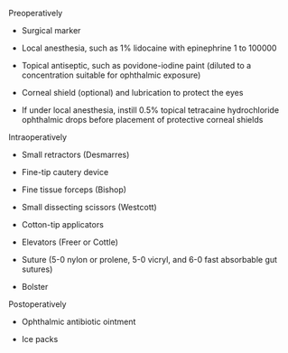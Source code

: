 Preoperatively

- Surgical marker

- Local anesthesia, such as 1% lidocaine with epinephrine 1 to 100000

- Topical antiseptic, such as povidone-iodine paint (diluted to a concentration suitable for ophthalmic exposure)

- Corneal shield (optional) and lubrication to protect the eyes

- If under local anesthesia, instill 0.5% topical tetracaine hydrochloride ophthalmic drops before placement of protective corneal shields

Intraoperatively

- Small retractors (Desmarres)

- Fine-tip cautery device

- Fine tissue forceps (Bishop)

- Small dissecting scissors (Westcott)

- Cotton-tip applicators

- Elevators (Freer or Cottle)

- Suture (5-0 nylon or prolene, 5-0 vicryl, and 6-0 fast absorbable gut sutures)

- Bolster

Postoperatively

- Ophthalmic antibiotic ointment

- Ice packs